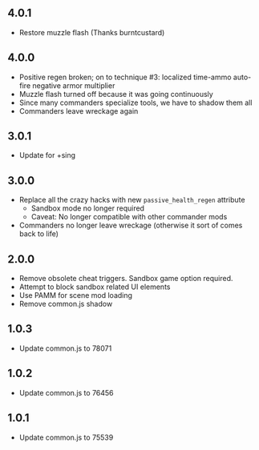 ## 4.0.1

- Restore muzzle flash (Thanks burntcustard)

## 4.0.0

- Positive regen broken; on to technique #3: localized time-ammo auto-fire negative armor multiplier
- Muzzle flash turned off because it was going continuously
- Since many commanders specialize tools, we have to shadow them all
- Commanders leave wreckage again

## 3.0.1

- Update for +sing

## 3.0.0

- Replace all the crazy hacks with new `passive_health_regen` attribute
  - Sandbox mode no longer required
  - Caveat: No longer compatible with other commander mods
- Commanders no longer leave wreckage (otherwise it sort of comes back to life)

## 2.0.0

- Remove obsolete cheat triggers.  Sandbox game option required.
- Attempt to block sandbox related UI elements
- Use PAMM for scene mod loading
- Remove common.js shadow

## 1.0.3

- Update common.js to 78071

## 1.0.2

- Update common.js to 76456

## 1.0.1

- Update common.js to 75539
